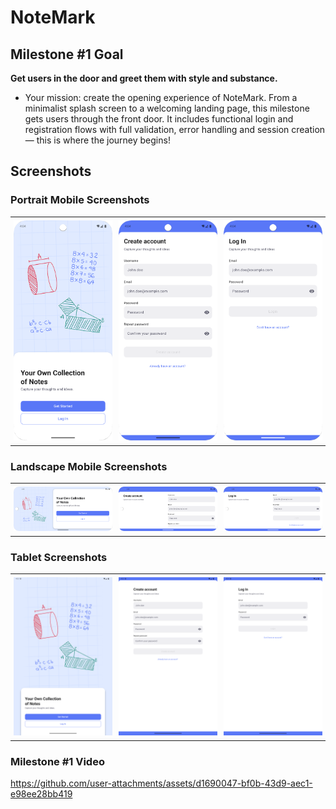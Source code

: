 # NoteMark

## Milestone #1 Goal

**Get users in the door and greet them with style and substance.**

- Your mission: create the opening experience of NoteMark. From a minimalist splash screen to a
  welcoming landing page, this milestone gets users through the front door. It includes functional
  login and registration flows with full validation, error handling and session creation — this is
  where the journey begins!

## Screenshots

### Portrait Mobile Screenshots

<div align="center">
<table>
  <tr>
    <td align="center" style="padding: 5px;">
      <img src="screenshots/Pphone1.png" alt="Android Screenshot 1" width="200">
    </td>
    <td align="center" style="padding: 5px;">
      <img src="screenshots/Pphone2.png" alt="Android Screenshot 2" width="200">
    </td>
    <td align="center" style="padding: 5px;">
      <img src="screenshots/Pphone3.png" alt="Android Screenshot 3" width="200">
    </td>
  </tr>
</table>
</div>

### Landscape Mobile Screenshots

<div align="center">
<table>
  <tr>
    <td align="center" style="padding: 5px;">
      <img src="screenshots/Lphone1.png" alt="Android Screenshot 1" width="500">
    </td>
    <td align="center" style="padding: 5px;">
      <img src="screenshots/Lphone2.png" alt="Android Screenshot 2" width="500">
    </td>
    <td align="center" style="padding: 5px;">
      <img src="screenshots/Lphone3.png" alt="Android Screenshot 3" width="500">
    </td>
  </tr>
</table>
</div>

### Tablet Screenshots

<div align="center">
<table>
  <tr>
    <td align="center" style="padding: 5px;">
      <img src="screenshots/tablet1.png" alt="Tablet Screenshot 1" width="300">
    </td>
    <td align="center" style="padding: 5px;">
      <img src="screenshots/tablet2.png" alt="Tablet Screenshot 2" width="300">
    </td>
    <td align="center" style="padding: 5px;">
      <img src="screenshots/tablet3.png" alt="Tablet Screenshot 3" width="300">
    </td>
  </tr>
</table>
</div>

### Milestone #1 Video


https://github.com/user-attachments/assets/d1690047-bf0b-43d9-aec1-e98ee28bb419

